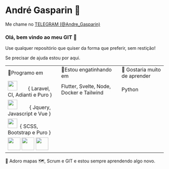 #  André Gasparin 🤗 

Me chame no <a href="https://t.me/Andre_Gasparin">TELEGRAM (@Andre_Gasparin)</a>

### Olá, bem vindo ao meu GIT 👋

Use qualquer repositório que quiser da forma que preferir, sem restição! 

Se precisar de ajuda estou por aqui.

<table>
  <tr>
    <td>🚀Programo em </td>
    <td>👶Estou engatinhando em</td>
    <td>💭 Gostaria muito de aprender</td>
  </tr>
  <tr>
    <td><b><img src="https://www.vectorlogo.zone/logos/php/php-vertical.svg" height="30">&nbsp;&nbsp;&nbsp;&nbsp;&nbsp;&nbsp;&nbsp;&nbsp;</b>{  Laravel, CI, Adianti e Puro }</td>
    <td>Flutter, Svelte, Node, Docker e Tailwind </td>
   <td>Python</td>
    </tr>
  <tr>
    <td><b><img src="https://www.vectorlogo.zone/logos/javascript/javascript-icon.svg" height="30">&nbsp;&nbsp;&nbsp; &nbsp;&nbsp;&nbsp;&nbsp; </b>{ Jquery, Javascript e Vue }</td>
    </tr>
  <tr>
    <td><b><img src="https://www.vectorlogo.zone/logos/netlifyapp_watercss/netlifyapp_watercss-ar21.svg" height="30"> &nbsp;</b>{ SCSS, Bootstrap e Puro }</td>
  </tr>
    <tr>
    <td>
      <img src="https://www.vectorlogo.zone/logos/postgresql/postgresql-vertical.svg" height="40"> 
      <img src="https://www.vectorlogo.zone/logos/mysql/mysql-ar21.svg" height="40">
      <img src="https://www.vectorlogo.zone/logos/sqlite/sqlite-ar21.svg" height="40">
   </td>
  </tr>
 </table>
 
💬 Adoro mapas 🗺, Scrum e GIT e estou sempre aprendendo algo novo.


